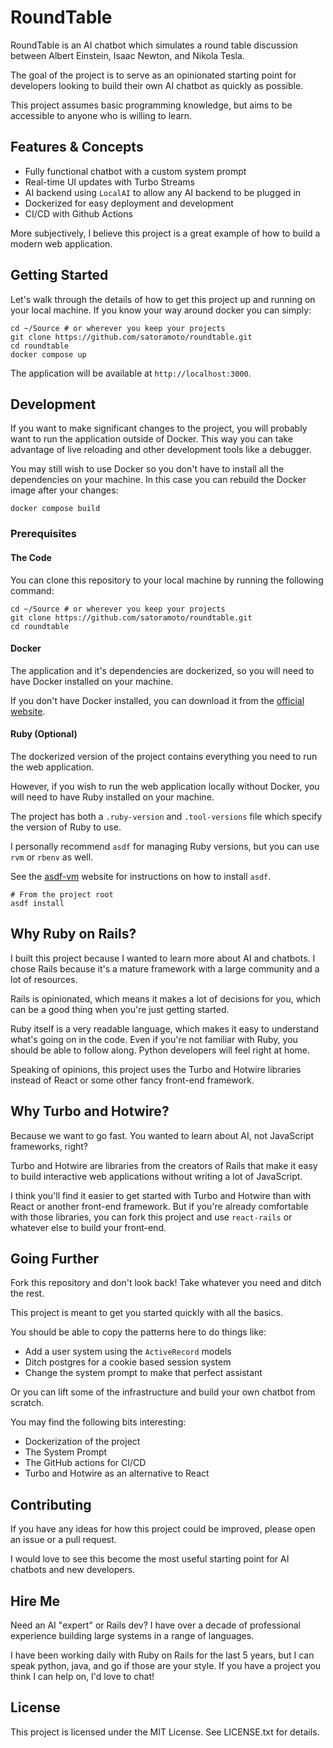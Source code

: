 # RoundTable
RoundTable is an AI chatbot which simulates a round table discussion between 
Albert Einstein, Isaac Newton, and Nikola Tesla.

The goal of the project is to serve as an opinionated starting point for 
developers looking to build their own AI chatbot as quickly as possible.

This project assumes basic programming knowledge, but aims to be accessible to anyone who is willing to learn.

## Features & Concepts
- Fully functional chatbot with a custom system prompt
- Real-time UI updates with Turbo Streams
- AI backend using `LocalAI` to allow any AI backend to be plugged in
- Dockerized for easy deployment and development
- CI/CD with Github Actions

More subjectively, I believe this project is a great example of how to build a modern web application.

## Getting Started
Let's walk through the details of how to get this project up and running on your local machine.
If you know your way around docker you can simply:

```shell
cd ~/Source # or wherever you keep your projects
git clone https://github.com/satoramoto/roundtable.git
cd roundtable
docker compose up
```
The application will be available at `http://localhost:3000`.

## Development
If you want to make significant changes to the project, you will probably want to run the application outside of Docker.
This way you can take advantage of live reloading and other development tools like a debugger.

You may still wish to use Docker so you don't have to install all the dependencies on your machine.
In this case you can rebuild the Docker image after your changes:

```shell
docker compose build
```

### Prerequisites
#### The Code
You can clone this repository to your local machine by running the following command:

```shell
cd ~/Source # or wherever you keep your projects
git clone https://github.com/satoramoto/roundtable.git
cd roundtable
```

#### Docker
The application and it's dependencies are dockerized, so you will need to have Docker installed on your machine.

If you don't have Docker installed, you can download it from the 
[official website](https://www.docker.com/products/docker-desktop).

#### Ruby (Optional)
The dockerized version of the project contains everything you need to run the web application.

However, if you wish to run the web application locally without Docker, 
you will need to have Ruby installed on your machine.

The project has both a `.ruby-version` and `.tool-versions` file which specify the version of Ruby to use.

I personally recommend `asdf` for managing Ruby versions, but you can use `rvm` or `rbenv` as well.

See the [asdf-vm](https://asdf-vm.com/#/core-manage-asdf) website for instructions on how to install `asdf`.

```shell
# From the project root
asdf install
```

## Why Ruby on Rails?
I built this project because I wanted to learn more about AI and chatbots.
I chose Rails because it's a mature framework with a large community and a lot of resources.

Rails is opinionated, which means it makes a lot of decisions for you, 
which can be a good thing when you're just getting started.

Ruby itself is a very readable language, which makes it easy to understand what's going on in the code. 
Even if you're not familiar with Ruby, you should be able to follow along. Python developers will feel right at home.

Speaking of opinions, this project uses the Turbo and Hotwire libraries 
instead of React or some other fancy front-end framework.

## Why Turbo and Hotwire?
Because we want to go fast. You wanted to learn about AI, not JavaScript frameworks, right?

Turbo and Hotwire are libraries from the creators of Rails that make it easy to 
build interactive web applications without writing a lot of JavaScript.

I think you'll find it easier to get started with Turbo and Hotwire than with React or another front-end framework.
But if you're already comfortable with those libraries, 
you can fork this project and use `react-rails` or whatever else to build your front-end.

## Going Further
Fork this repository and don't look back! Take whatever you need and ditch the rest. 

This project is meant to get you started quickly with all the basics. 

You should be able to copy the patterns here to do things like:
- Add a user system using the `ActiveRecord` models
- Ditch postgres for a cookie based session system
- Change the system prompt to make that perfect assistant

Or you can lift some of the infrastructure and build your own chatbot from scratch.

You may find the following bits interesting:
- Dockerization of the project
- The System Prompt
- The GitHub actions for CI/CD
- Turbo and Hotwire as an alternative to React

## Contributing
If you have any ideas for how this project could be improved, please open an issue or a pull request.

I would love to see this become the most useful starting point for AI chatbots and new developers.

## Hire Me
Need an AI "expert" or Rails dev? 
I have over a decade of professional experience building large systems in a range of languages.

I have been working daily with Ruby on Rails for the last 5 years, 
but I can speak python, java, and go if those are your style. 
If you have a project you think I can help on, I'd love to chat!

## License
This project is licensed under the MIT License. See LICENSE.txt for details.
